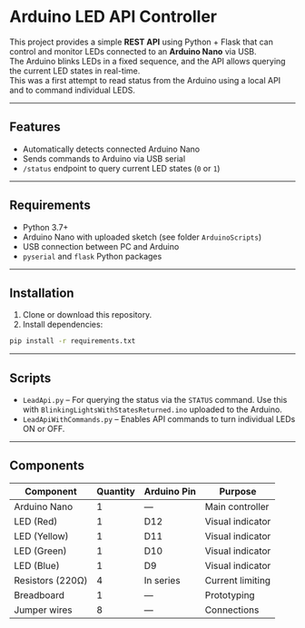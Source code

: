 # Arduino LED API Controller

This project provides a simple **REST API** using Python + Flask that can control and monitor LEDs connected to an **Arduino Nano** via USB.  
The Arduino blinks LEDs in a fixed sequence, and the API allows querying the current LED states in real-time.  
This was a first attempt to read status from the Arduino using a local API and to command individual LEDS.

---

## Features

- Automatically detects connected Arduino Nano
- Sends commands to Arduino via USB serial
- `/status` endpoint to query current LED states (`0` or `1`)

---

## Requirements

- Python 3.7+
- Arduino Nano with uploaded sketch (see folder `ArduinoScripts`)
- USB connection between PC and Arduino
- `pyserial` and `flask` Python packages

---

## Installation

1. Clone or download this repository.
2. Install dependencies:

```bash
pip install -r requirements.txt
```

---

## Scripts

- `LeadApi.py` – For querying the status via the `STATUS` command. Use this with `BlinkingLightsWithStatesReturned.ino` uploaded to the Arduino.
- `LeadApiWithCommands.py` – Enables API commands to turn individual LEDs ON or OFF.

---

## Components

| Component        | Quantity | Arduino Pin | Purpose          |
|------------------|----------|-------------|------------------|
| Arduino Nano     | 1        | —           | Main controller  |
| LED (Red)        | 1        | D12         | Visual indicator |
| LED (Yellow)     | 1        | D11         | Visual indicator |
| LED (Green)      | 1        | D10         | Visual indicator |
| LED (Blue)       | 1        | D9          | Visual indicator |
| Resistors (220Ω) | 4        | In series   | Current limiting |
| Breadboard       | 1        | —           | Prototyping      |
| Jumper wires     | 8        | —           | Connections      |
